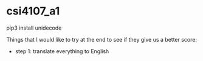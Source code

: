 # csi4107_a1
pip3 install unidecode

Things that I would like to try at the end to see if they give us a better score:
- step 1: translate everything to English